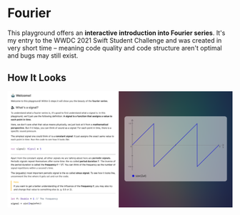 # Fourier

This playground offers an **interactive introduction into Fourier series**. It's my entry to the WWDC 2021 Swift Student Challenge and was created in very short time – meaning code quality and code structure aren't optimal and bugs may still exist.

## How It Looks

<p align="center">
    <img src="https://raw.githubusercontent.com/fredpi/WWDC2021/master/PlaygroundPreview.png">
</p>
